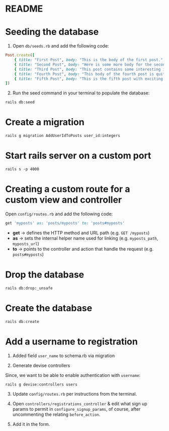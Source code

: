 # README

# Seeding the database

1. Open `db/seeds.rb` and add the following code:

```ruby
Post.create([
    { title: "First Post", body: "This is the body of the first post." },
    { title: "Second Post", body: "Here is some more body for the second post." },
    { title: "Third Post", body: "This post contains some interesting insights." },
    { title: "Fourth Post", body: "This body of the fourth post is quite engaging." },
    { title: "Fifth Post", body: "This is the fifth post with exciting information!" }
])
```

2. Run the seed command in your terminal to populate the database:

```
rails db:seed
```

# Create a migration

```
rails g migration AddUserIdToPosts user_id:integers
```

# Start rails server on a custom port

```
rails s -p 4000
```

# Creating a custom route for a custom view and controller

Open `config/routes.rb` and add the following code:

```ruby
get 'myposts' as: 'posts/myposts' to: 'posts#myposts'
```

- **get** → defines the HTTP method and URL path (e.g. `GET /myposts`)
- **as** → sets the internal helper name used for linking (e.g. `myposts_path`, `myposts_url`)
- **to** → points to the controller and action that handle the request (e.g. `posts#myposts`)

# Drop the database

```
rails db:drop:_unsafe
```

# Create the database

```
rails db:create
```

# Add a username to registration

1. Added field `user_name` to schema.rb via migration

2. Generate devise controllers

Since, we want to be able to enable authentication with `username`:

```
rails g devise:controllers users
```

3. Update `config/routes.rb` per instructions from the terminal.

4. Open `controllers/registrations_controller` & edit what sign up params to permit in `configure_signup_params`, of course, after uncommenting the relating `before_action`.

5. Add it in the form.
